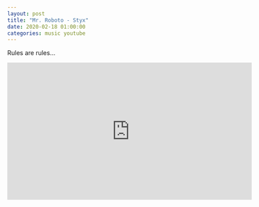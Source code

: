 ```yaml
---
layout: post
title: "Mr. Roboto - Styx"
date: 2020-02-18 01:00:00
categories: music youtube
---
```

Rules are rules...


<iframe width="560" height="315" src="https://www.youtube.com/embed/rRJlV5-cewk" frameborder="0" allow="accelerometer; autoplay; encrypted-media; gyroscope; picture-in-picture" allowfullscreen></iframe>
